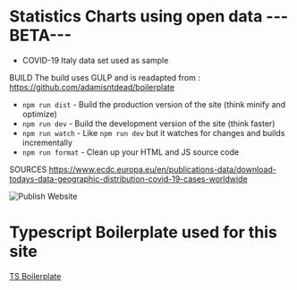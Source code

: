 
# Statistics Charts using open data --- BETA---
- COVID-19 Italy data set used as sample

BUILD
The build uses GULP and is readapted from : https://github.com/adamisntdead/boilerplate
* `npm run dist` - Build the production version of the site (think minify and optimize)
* `npm run dev` - Build the development version of the site (think faster)
* `npm run watch` - Like `npm run dev` but it watches for changes and builds incrementally
* `npm run format` - Clean up your HTML and JS source code

SOURCES
https://www.ecdc.europa.eu/en/publications-data/download-todays-data-geographic-distribution-covid-19-cases-worldwide


![Publish Website](https://github.com/massimorofi/worlddata/workflows/Publish%20Website/badge.svg)




# Typescript Boilerplate used for this site
[TS Boilerplate](https://github.com/massimorofi/ts_boilerplate)

